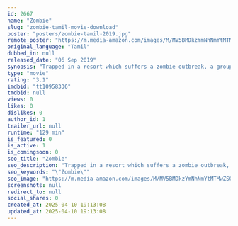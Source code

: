 ```yaml
---
id: 2667
name: "Zombie"
slug: "zombie-tamil-movie-download"
poster: "posters/zombie-tamil-2019.jpg"
remote_poster: "https://m.media-amazon.com/images/M/MV5BMDkzYmNhNmYtMTMwZS00YzQzLWFjMzQtZWYyZTY3YTExNTIyXkEyXkFqcGdeQXVyMzYxOTQ3MDg@._V1_SX300.jpg"
original_language: "Tamil"
dubbed_in: null
released_date: "06 Sep 2019"
synopsis: "Trapped in a resort which suffers a zombie outbreak, a group of individuals have to figure out how to escape the resort alive."
type: "movie"
rating: "3.1"
imdbid: "tt10958336"
tmdbid: null
views: 0
likes: 0
dislikes: 0
author_id: 1
trailer_url: null
runtime: "129 min"
is_featured: 0
is_active: 1
is_comingsoon: 0
seo_title: "Zombie"
seo_description: "Trapped in a resort which suffers a zombie outbreak, a group of individuals have to figure out how to escape the resort alive."
seo_keywords: "\"Zombie\""
seo_image: "https://m.media-amazon.com/images/M/MV5BMDkzYmNhNmYtMTMwZS00YzQzLWFjMzQtZWYyZTY3YTExNTIyXkEyXkFqcGdeQXVyMzYxOTQ3MDg@._V1_SX300.jpg"
screenshots: null
redirect_to: null
social_shares: 0
created_at: 2025-04-10 19:13:08
updated_at: 2025-04-10 19:13:08
---
```


